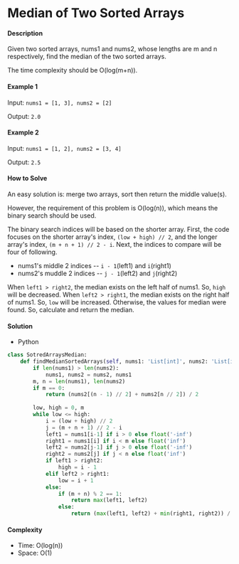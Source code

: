# Median of Two Sorted Arrays

#### Description

Given two sorted arrays, nums1 and nums2, whose lengths are m and n respectively, find the median of the two sorted arrays.

The time complexity should be O(log(m+n)).

#### Example 1

Input: `nums1 = [1, 3], nums2 = [2]`

Output: `2.0`

#### Example 2

Input: `nums1 = [1, 2], nums2 = [3, 4]`

Output: `2.5`

#### How to Solve

An easy solution is: merge two arrays, sort then return the middle value(s).

However, the requirement of this problem is O(log(n)), which means the binary search should be used.

The binary search indices will be based on the shorter array. First, the code focuses on the shorter array's index, `(low + high) // 2`, and the longer array's index, `(m + n + 1) // 2 - i`. Next, the indices to compare will be four of following.

- nums1's middle 2 indices -- `i - 1`(left1) and `i`(right1)
- nums2's muddle 2 indices -- `j - 1`(left2) and `j`(right2)

When `left1 > right2`, the median exists on the left half of nums1. So, `high` will be decreased. When `left2 > right1`, the median exists on the right half of nums1. So, `low` will be increased. Otherwise, the values for median were found. So, calculate and return the median.

#### Solution

- Python

```python
class SotredArraysMedian:
    def findMedianSortedArrays(self, nums1: 'List[int]', nums2: 'List[int]') -> float:
        if len(nums1) > len(nums2):
            nums1, nums2 = nums2, nums1
        m, n = len(nums1), len(nums2)
        if m == 0:
            return (nums2[(n - 1) // 2] + nums2[n // 2]) / 2
        
        low, high = 0, m
        while low <= high:
            i = (low + high) // 2
            j = (m + n + 1) // 2 - i
            left1 = nums1[i-1] if i > 0 else float('-inf')
            right1 = nums1[i] if i < m else float('inf')
            left2 = nums2[j-1] if j > 0 else float('-inf')
            right2 = nums2[j] if j < n else float('inf')
            if left1 > right2:
                high = i - 1
            elif left2 > right1:
                low = i + 1
            else:
                if (m + n) % 2 == 1:
                    return max(left1, left2)
                else:
                    return (max(left1, left2) + min(right1, right2)) / 2
```

#### Complexity

- Time: O(log(n))
- Space: O(1)